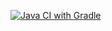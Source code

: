 [![Java CI with Gradle](https://github.com/NatKobeleva/Homework_testingAPI/actions/workflows/gradle.yml/badge.svg)](https://github.com/NatKobeleva/Homework_testingAPI/actions/workflows/gradle.yml)